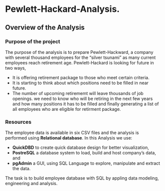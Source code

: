 # Pewlett-Hackard-Analysis.
## Overview of the Analysis
### Purpose of the project
The purpose of the analysis is to prepare Pewlett-Hackward, a company with several thousand employees for the “silver tsunami” as many current employees reach retirement age. Pewlett-Hackard is looking for future in two ways, 
* It is offering retirement package to those who meet certain criteria. 
* It is starting to think about which positions need to be filled in near future. 
* The number of upcoming retirememt will leave thousands of job openings.
we need to know who will be retiring in the next few years and how many positions it has to be filled and finally generating a list of all employees who are eligible for retirment package. 
### Resources
The employee data is available in six CSV files and the analysis is performed using **Relational database**. 
In this Analysis we use:
* **QuickDBD** to create quick database design for better visualization,
* **PostreSQL** a database system to load, build and host company’s data, and
* **pgAdmin** a GUI, using SQL Language to explore, manipulate and extract the data.

The task is to build employee database with SQL by appling data modeling, engineering and analysis.
